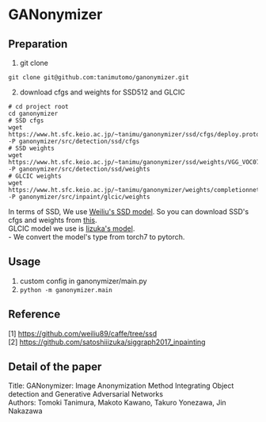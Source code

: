 # GANonymizer
## Preparation
1. git clone
```
git clone git@github.com:tanimutomo/ganonymizer.git
```
2. download cfgs and weights for SSD512 and GLCIC
```
# cd project root
cd ganonymizer
# SSD cfgs
wget https://www.ht.sfc.keio.ac.jp/~tanimu/ganonymizer/ssd/cfgs/deploy.prototxt -P ganonymizer/src/detection/ssd/cfgs 
# SSD weights
wget https://www.ht.sfc.keio.ac.jp/~tanimu/ganonymizer/ssd/weights/VGG_VOC0712Plus_SSD_512x512_iter_240000.caffemodel -P ganonymizer/src/detection/ssd/weights
# GLCIC weights
wget https://www.ht.sfc.keio.ac.jp/~tanimu/ganonymizer/weights/completionnet_places2.pth -P ganonymizer/src/inpaint/glcic/weights
```
In terms of SSD, We use [Weiliu's SSD model](https://github.com/weiliu89/caffe/tree/ssd). So you can download SSD's cfgs and weights from [this](https://github.com/weiliu89/caffe/tree/ssd).  
GLCIC model we use is [Iizuka's model](https://github.com/satoshiiizuka/siggraph2017_inpainting).  
    - We convert the model's type from torch7 to pytorch.


## Usage
1. custom config in ganonymizer/main.py
2. ```python -m ganonymizer.main```


## Reference
[1] https://github.com/weiliu89/caffe/tree/ssd  
[2] https://github.com/satoshiiizuka/siggraph2017_inpainting


## Detail of the paper
Title: GANonymizer: Image Anonymization Method Integrating Object detection and Generative Adversarial Networks  
Authors: Tomoki Tanimura, Makoto Kawano, Takuro Yonezawa, Jin Nakazawa
